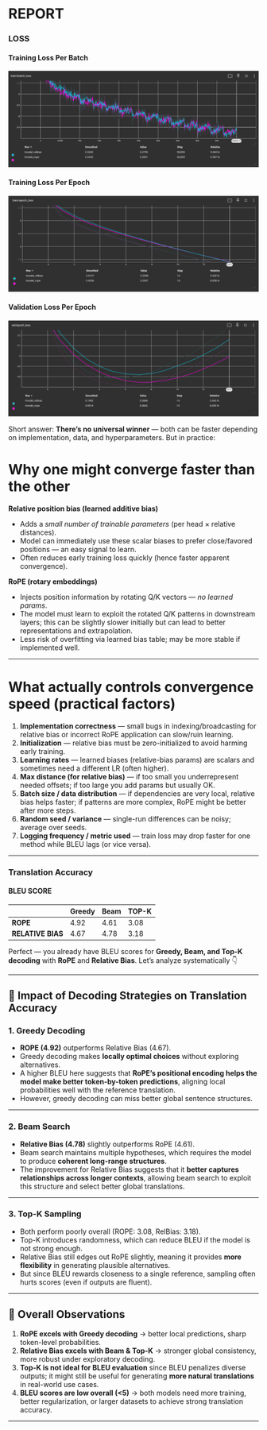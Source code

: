 # REPORT


### LOSS

#### Training Loss Per Batch
![train_batch_loss](plots/train_batch_loss.png)

#### Training Loss Per Epoch
![train_batch_loss](plots/train_epoch_loss.png)

#### Validation Loss Per Epoch
![train_batch_loss](plots/val_epoch_loss.png)

Short answer: **There’s no universal winner** — both can be faster depending on implementation, data, and hyperparameters.
But in practice:



# Why one might converge faster than the other

**Relative position bias (learned additive bias)**

* Adds a *small number of trainable parameters* (per head × relative distances).
* Model can immediately use these scalar biases to prefer close/favored positions — an easy signal to learn.
* Often reduces early training loss quickly (hence faster apparent convergence).

**RoPE (rotary embeddings)**

* Injects position information by rotating Q/K vectors — *no learned params*.
* The model must learn to exploit the rotated Q/K patterns in downstream layers; this can be slightly slower initially but can lead to better representations and extrapolation.
* Less risk of overfitting via learned bias table; may be more stable if implemented well.

---

# What actually controls convergence speed (practical factors)

1. **Implementation correctness** — small bugs in indexing/broadcasting for relative bias or incorrect RoPE application can slow/ruin learning.
2. **Initialization** — relative bias must be zero-initialized to avoid harming early training.
3. **Learning rates** — learned biases (relative-bias params) are scalars and sometimes need a different LR (often higher).
4. **Max distance (for relative bias)** — if too small you underrepresent needed offsets; if too large you add params but usually OK.
5. **Batch size / data distribution** — if dependencies are very local, relative bias helps faster; if patterns are more complex, RoPE might be better after more steps.
6. **Random seed / variance** — single-run differences can be noisy; average over seeds.
7. **Logging frequency / metric used** — train loss may drop faster for one method while BLEU lags (or vice versa).

---








### Translation Accuracy

#### BLEU SCORE

|             |Greedy|Beam|TOP-K|
|-------------|------|----|-----|
|**ROPE**         | 4.92 |4.61|3.08 |
|**RELATIVE BIAS**| 4.67 |4.78|3.18 |


Perfect — you already have BLEU scores for **Greedy, Beam, and Top-K decoding** with **RoPE** and **Relative Bias**. Let’s analyze systematically 👇

---

## 🔹 Impact of Decoding Strategies on Translation Accuracy

### 1. **Greedy Decoding**

* **ROPE (4.92)** outperforms Relative Bias (4.67).
* Greedy decoding makes **locally optimal choices** without exploring alternatives.
* A higher BLEU here suggests that **RoPE’s positional encoding helps the model make better token-by-token predictions**, aligning local probabilities well with the reference translation.
* However, greedy decoding can miss better global sentence structures.

---

### 2. **Beam Search**

* **Relative Bias (4.78)** slightly outperforms RoPE (4.61).
* Beam search maintains multiple hypotheses, which requires the model to produce **coherent long-range structures**.
* The improvement for Relative Bias suggests that it **better captures relationships across longer contexts**, allowing beam search to exploit this structure and select better global translations.

---

### 3. **Top-K Sampling**

* Both perform poorly overall (ROPE: 3.08, RelBias: 3.18).
* Top-K introduces randomness, which can reduce BLEU if the model is not strong enough.
* Relative Bias still edges out RoPE slightly, meaning it provides **more flexibility** in generating plausible alternatives.
* But since BLEU rewards closeness to a single reference, sampling often hurts scores (even if outputs are fluent).

---

## 🔹 Overall Observations

1. **RoPE excels with Greedy decoding** → better local predictions, sharp token-level probabilities.
2. **Relative Bias excels with Beam & Top-K** → stronger global consistency, more robust under exploratory decoding.
3. **Top-K is not ideal for BLEU evaluation** since BLEU penalizes diverse outputs; it might still be useful for generating **more natural translations** in real-world use cases.
4. **BLEU scores are low overall (<5)** → both models need more training, better regularization, or larger datasets to achieve strong translation accuracy.

---





